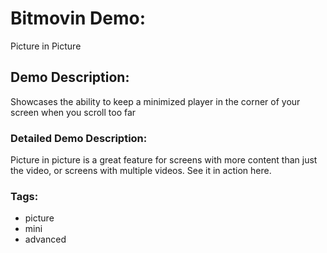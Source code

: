 # Bitmovin Demo:
Picture in Picture

## Demo Description:
Showcases the ability to keep a minimized player in the corner of your screen when you scroll too far

### Detailed Demo Description:
Picture in picture is a great feature for screens with more content than just the video, or screens with multiple videos. See it in action here.

### Tags:

  - picture
  - mini
  - advanced